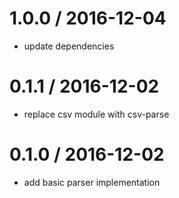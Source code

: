 
1.0.0 / 2016-12-04
==================

 * update dependencies

0.1.1 / 2016-12-02
==================

 * replace csv module with csv-parse

0.1.0 / 2016-12-02
==================

 * add basic parser implementation
